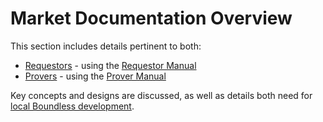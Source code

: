# Market Documentation Overview

This section includes details pertinent to both:

- [Requestors][term-requestor] - using the [Requestor Manual][page-requestor-manual]
- [Provers][term-prover] - using the [Prover Manual][page-prover-manual]

Key concepts and designs are discussed, as well as details both need for [local Boundless development][page-local-development].

[page-local-development]: ./local-development.md
[page-prover-manual]: ../prover-manual/README.md
[page-requestor-manual]: ../requestor-manual/README.md
[term-prover]: ../glossary.md#prover
[term-requestor]: ../glossary.md#requestor
